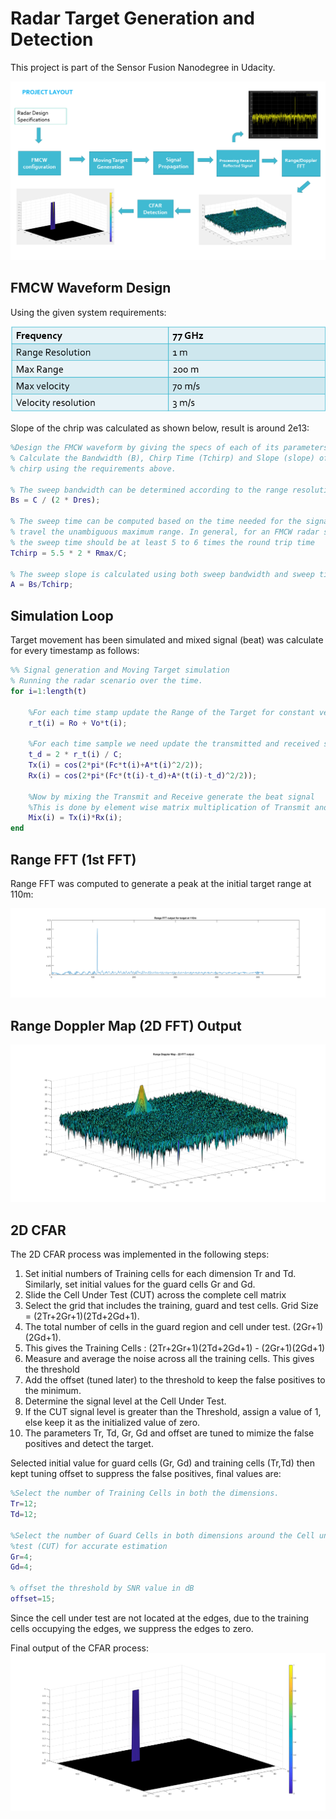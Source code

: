 # Radar Target Generation and Detection

This project is part of the Sensor Fusion Nanodegree in Udacity.

<img src="images/00_1_project_layout.png" />

## FMCW Waveform Design
Using the given system requirements:

<img src="images/00_2_system_requirements.png" />

Slope of the chrip was calculated as shown below, result is around 2e13:
```Matlab
%Design the FMCW waveform by giving the specs of each of its parameters.
% Calculate the Bandwidth (B), Chirp Time (Tchirp) and Slope (slope) of the FMCW
% chirp using the requirements above.

% The sweep bandwidth can be determined according to the range resolution
Bs = C / (2 * Dres);

% The sweep time can be computed based on the time needed for the signal to
% travel the unambiguous maximum range. In general, for an FMCW radar system,
% the sweep time should be at least 5 to 6 times the round trip time
Tchirp = 5.5 * 2 * Rmax/C;

% The sweep slope is calculated using both sweep bandwidth and sweep time.
A = Bs/Tchirp;
```

## Simulation Loop
Target movement has been simulated and mixed signal (beat) was calculate for every timestamp as follows:

```Matlab
%% Signal generation and Moving Target simulation
% Running the radar scenario over the time.
for i=1:length(t)

    %For each time stamp update the Range of the Target for constant velocity.
    r_t(i) = Ro + Vo*t(i);

    %For each time sample we need update the transmitted and received signal.
    t_d = 2 * r_t(i) / C;
    Tx(i) = cos(2*pi*(Fc*t(i)+A*t(i)^2/2));
    Rx(i) = cos(2*pi*(Fc*(t(i)-t_d)+A*(t(i)-t_d)^2/2));

    %Now by mixing the Transmit and Receive generate the beat signal
    %This is done by element wise matrix multiplication of Transmit and Receiver Signal
    Mix(i) = Tx(i)*Rx(i);
end
```

## Range FFT (1st FFT)
Range FFT was computed to generate a peak at the initial target range at 110m:

<img src="images/01_range_fft.png" />

## Range Doppler Map (2D FFT) Output
<img src="images/02_range_doppler_map.png" />



## 2D CFAR
The 2D CFAR process was implemented in the following steps:
1. Set initial numbers of Training cells for each dimension Tr and Td. Similarly, set initial values for the guard cells Gr and Gd.
2. Slide the Cell Under Test (CUT) across the complete cell matrix
3. Select the grid that includes the training, guard and test cells. Grid Size = (2Tr+2Gr+1)(2Td+2Gd+1).
4. The total number of cells in the guard region and cell under test. (2Gr+1)(2Gd+1).
5. This gives the Training Cells : (2Tr+2Gr+1)(2Td+2Gd+1) - (2Gr+1)(2Gd+1)
6. Measure and average the noise across all the training cells. This gives the threshold
7. Add the offset (tuned later) to the threshold to keep the false positives to the minimum.
8. Determine the signal level at the Cell Under Test.
9. If the CUT signal level is greater than the Threshold, assign a value of 1, else keep it as the initialized value of zero.
10. The parameters Tr, Td, Gr, Gd and offset are tuned to mimize the false positives and detect the target.

Selected initial value for guard cells (Gr, Gd) and training cells (Tr,Td) then kept tuning offset to suppress the false positives, final values are:
```Matlab
%Select the number of Training Cells in both the dimensions.
Tr=12;
Td=12;

%Select the number of Guard Cells in both dimensions around the Cell under
%test (CUT) for accurate estimation
Gr=4;
Gd=4;

% offset the threshold by SNR value in dB
offset=15;
```

Since the cell under test are not located at the edges, due to the training cells occupying the edges, we suppress the edges to zero.

Final output of the CFAR process:
<img src="images/03_target.png" />
